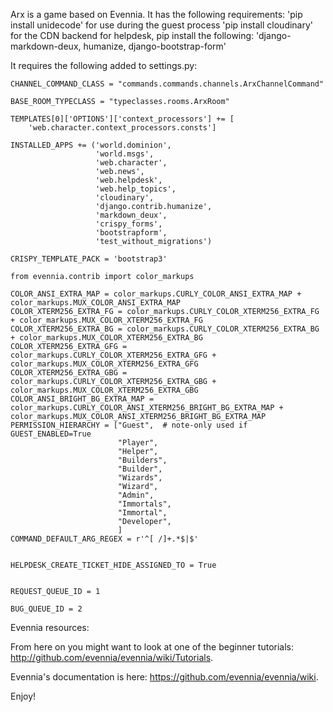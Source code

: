 Arx is a game based on Evennia. It has the following requirements:
'pip install unidecode' for use during the guest process
'pip install cloudinary' for the CDN backend
for helpdesk, pip install the following: 'django-markdown-deux,
humanize, django-bootstrap-form'

It requires the following added to settings.py:
```
CHANNEL_COMMAND_CLASS = "commands.commands.channels.ArxChannelCommand"

BASE_ROOM_TYPECLASS = "typeclasses.rooms.ArxRoom"

TEMPLATES[0]['OPTIONS']['context_processors'] += [
    'web.character.context_processors.consts']

INSTALLED_APPS += ('world.dominion',
                   'world.msgs',
                   'web.character',
                   'web.news',
                   'web.helpdesk',
                   'web.help_topics',
                   'cloudinary',
                   'django.contrib.humanize',
                   'markdown_deux',
                   'crispy_forms',
                   'bootstrapform',
                   'test_without_migrations')

CRISPY_TEMPLATE_PACK = 'bootstrap3'

from evennia.contrib import color_markups

COLOR_ANSI_EXTRA_MAP = color_markups.CURLY_COLOR_ANSI_EXTRA_MAP + color_markups.MUX_COLOR_ANSI_EXTRA_MAP
COLOR_XTERM256_EXTRA_FG = color_markups.CURLY_COLOR_XTERM256_EXTRA_FG + color_markups.MUX_COLOR_XTERM256_EXTRA_FG
COLOR_XTERM256_EXTRA_BG = color_markups.CURLY_COLOR_XTERM256_EXTRA_BG + color_markups.MUX_COLOR_XTERM256_EXTRA_BG
COLOR_XTERM256_EXTRA_GFG = color_markups.CURLY_COLOR_XTERM256_EXTRA_GFG + color_markups.MUX_COLOR_XTERM256_EXTRA_GFG
COLOR_XTERM256_EXTRA_GBG = color_markups.CURLY_COLOR_XTERM256_EXTRA_GBG + color_markups.MUX_COLOR_XTERM256_EXTRA_GBG
COLOR_ANSI_BRIGHT_BG_EXTRA_MAP = color_markups.CURLY_COLOR_ANSI_XTERM256_BRIGHT_BG_EXTRA_MAP + color_markups.MUX_COLOR_ANSI_XTERM256_BRIGHT_BG_EXTRA_MAP
PERMISSION_HIERARCHY = ["Guest",  # note-only used if GUEST_ENABLED=True
                        "Player",
                        "Helper",
                        "Builders",
                        "Builder",
                        "Wizards",
                        "Wizard",
                        "Admin",
                        "Immortals",
                        "Immortal",
                        "Developer",
                        ]
COMMAND_DEFAULT_ARG_REGEX = r'^[ /]+.*$|$'


HELPDESK_CREATE_TICKET_HIDE_ASSIGNED_TO = True


REQUEST_QUEUE_ID = 1

BUG_QUEUE_ID = 2
```

Evennia resources:

From here on you might want to look at one of the beginner tutorials:
http://github.com/evennia/evennia/wiki/Tutorials.

Evennia's documentation is here:
https://github.com/evennia/evennia/wiki.

Enjoy!

